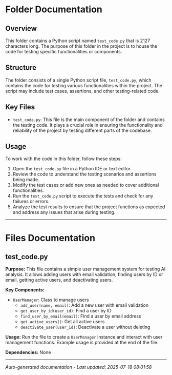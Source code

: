 # Folder Documentation

## Overview
This folder contains a Python script named `test_code.py` that is 2127 characters long. The purpose of this folder in the project is to house the code for testing specific functionalities or components.

## Structure
The folder consists of a single Python script file, `test_code.py`, which contains the code for testing various functionalities within the project. The script may include test cases, assertions, and other testing-related code.

## Key Files
- `test_code.py`: This file is the main component of the folder and contains the testing code. It plays a crucial role in ensuring the functionality and reliability of the project by testing different parts of the codebase.

## Usage
To work with the code in this folder, follow these steps:
1. Open the `test_code.py` file in a Python IDE or text editor.
2. Review the code to understand the testing scenarios and assertions being made.
3. Modify the test cases or add new ones as needed to cover additional functionalities.
4. Run the `test_code.py` script to execute the tests and check for any failures or errors.
5. Analyze the test results to ensure that the project functions as expected and address any issues that arise during testing.

---

# Files Documentation

## test_code.py

**Purpose:** This file contains a simple user management system for testing AI analysis. It allows adding users with email validation, finding users by ID or email, getting active users, and deactivating users.

**Key Components:**
- `UserManager`: Class to manage users
  - `add_user(name, email)`: Add a new user with email validation
  - `get_user_by_id(user_id)`: Find a user by ID
  - `find_user_by_email(email)`: Find a user by email address
  - `get_active_users()`: Get all active users
  - `deactivate_user(user_id)`: Deactivate a user without deleting

**Usage:** Run the file to create a `UserManager` instance and interact with user management functions. Example usage is provided at the end of the file.

**Dependencies:** None

---
*Auto-generated documentation - Last updated: 2025-07-18 08:01:58*
